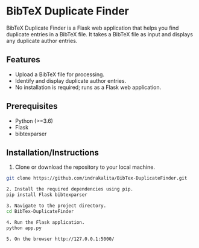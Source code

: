 # BibTeX Duplicate Finder

BibTeX Duplicate Finder is a Flask web application that helps you find duplicate entries in a BibTeX file. It takes a BibTeX file as input and displays any duplicate author entries.

## Features

- Upload a BibTeX file for processing.
- Identify and display duplicate author entries.
- No installation is required; runs as a Flask web application.

## Prerequisites

- Python (>=3.6)
- Flask
- bibtexparser

## Installation/Instructions

1. Clone or download the repository to your local machine.

```bash
git clone https://github.com/indrakalita/BibTex-DuplicateFinder.git

2. Install the required dependencies using pip.
pip install Flask bibtexparser

3. Navigate to the project directory.
cd BibTex-DuplicateFinder

4. Run the Flask application.
python app.py

5. On the browser http://127.0.0.1:5000/
